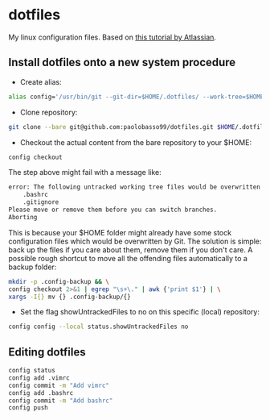 # dotfiles
My linux configuration files. Based on [this tutorial by Atlassian](https://web.archive.org/web/20220313023609/https://www.atlassian.com/git/tutorials/dotfiles).

## Install dotfiles onto a new system procedure
- Create alias:
```bash
alias config='/usr/bin/git --git-dir=$HOME/.dotfiles/ --work-tree=$HOME'
```
- Clone repository:
```bash
git clone --bare git@github.com:paolobasso99/dotfiles.git $HOME/.dotfiles
```
- Checkout the actual content from the bare repository to your $HOME:
```bash
config checkout
```
The step above might fail with a message like:
```bash
error: The following untracked working tree files would be overwritten by checkout:
    .bashrc
    .gitignore
Please move or remove them before you can switch branches.
Aborting
```
This is because your $HOME folder might already have some stock configuration files which would be overwritten by Git.
The solution is simple: back up the files if you care about them, remove them if you don't care.
A possible rough shortcut to move all the offending files automatically to a backup folder:
```bash
mkdir -p .config-backup && \
config checkout 2>&1 | egrep "\s+\." | awk {'print $1'} | \
xargs -I{} mv {} .config-backup/{}
```
- Set the flag showUntrackedFiles to no on this specific (local) repository:
```bash
config config --local status.showUntrackedFiles no
```

## Editing dotfiles
```bash
config status
config add .vimrc
config commit -m "Add vimrc"
config add .bashrc
config commit -m "Add bashrc"
config push
```
